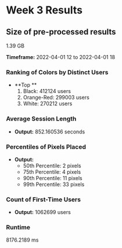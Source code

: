 # Week 3 Results

## Size of pre-processed results
1.39 GB

**Timeframe:** 2022-04-01 12 to 2022-04-01 18

### Ranking of Colors by Distinct Users
- **Top **
  1. Black: 412124 users
  2. Orange-Red: 299003 users
  3. White: 270212 users

### Average Session Length
- **Output:** 852.160536 seconds

### Percentiles of Pixels Placed
- **Output:**
  - 50th Percentile: 2 pixels
  - 75th Percentile: 4 pixels
  - 90th Percentile: 11 pixels
  - 99th Percentile: 33 pixels

### Count of First-Time Users
- **Output:** 1062699 users

### Runtime
8176.2189 ms